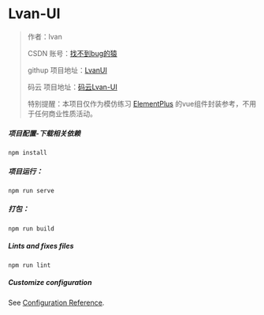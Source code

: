 # Lvan-UI

> 作者：lvan
>
> CSDN 账号：[找不到bug的猿](https://blog.csdn.net/l508742729)
>
> githup 项目地址：[LvanUI](https://github.com/lvan521/LvanUI)
>
> 码云 项目地址：[码云Lvan-UI](https://gitee.com/xf727/lvan-ui)
>
> 特别提醒：本项目仅作为模仿练习 [ElementPlus](https://element-plus.gitee.io/#/zh-CN/component/installation) 的vue组件封装参考，不用于任何商业性质活动。



##### 项目配置-下载相关依赖

```
npm install
```

##### 项目运行：
```
npm run serve
```

##### 打包：
```
npm run build
```

##### Lints and fixes files
```
npm run lint
```

##### Customize configuration
See [Configuration Reference](https://cli.vuejs.org/config/).
